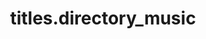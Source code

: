 ---
layout: directory
title: titles.directory_music
tag: music
namespace: directory/music
permalink: /directory/music/
permalink_fr: /repertoire/musique/
category: directory
---